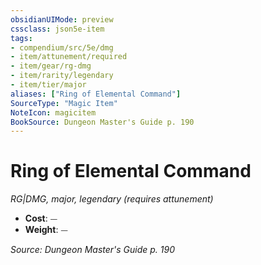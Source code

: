 ```yaml
---
obsidianUIMode: preview
cssclass: json5e-item
tags:
- compendium/src/5e/dmg
- item/attunement/required
- item/gear/rg-dmg
- item/rarity/legendary
- item/tier/major
aliases: ["Ring of Elemental Command"]
SourceType: "Magic Item"
NoteIcon: magicitem
BookSource: Dungeon Master's Guide p. 190
---
```

# Ring of Elemental Command
*RG|DMG, major, legendary (requires attunement)*  

- **Cost**: ⏤
- **Weight**: ⏤

*Source: Dungeon Master's Guide p. 190*